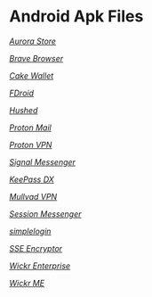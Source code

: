 # Android Apk Files

*[Aurora Store](https://github.com/oldstreetloft/android/raw/main/Apks/AuroraStore.apk)*

*[Brave Browser](https://github.com/oldstreetloft/android/raw/main/Apks/Brave.apk)*

*[Cake Wallet](https://github.com/oldstreetloft/android/raw/main/Apks/Cake.apk)*

*[FDroid](https://github.com/oldstreetloft/android/raw/main/Apks/FDroid.apk)*

*[Hushed](https://github.com/oldstreetloft/android/raw/main/Apks/Hushed.apk)*

*[Proton Mail](https://github.com/oldstreetloft/android/raw/main/Apks/ProtonMail.apk)*

*[Proton VPN](https://github.com/oldstreetloft/android/raw/main/Apks/Protonvpn.apk)*

*[Signal Messenger](https://github.com/oldstreetloft/android/raw/main/Apks/Signal.apk)*

*[KeePass DX](https://github.com/oldstreetloft/android/raw/main/Apks/keepassdx.apk)*

*[Mullvad VPN](https://github.com/oldstreetloft/android/raw/main/Apks/mullvadvpn.apk)*

*[Session Messenger](https://github.com/oldstreetloft/android/raw/main/Apks/session.apk)*

*[simplelogin](https://github.com/oldstreetloft/android/raw/main/Apks/simplelogin.apk)*

*[SSE Encryptor](https://github.com/oldstreetloft/android/raw/main/Apks/sseparanoiaworks.apk)*

*[Wickr Enterprise](https://github.com/oldstreetloft/android/raw/main/Apks/wickrenterprise.apk)*

*[Wickr ME](https://github.com/oldstreetloft/android/raw/main/Apks/wickrme.apk)*
